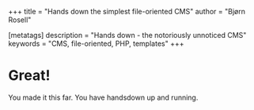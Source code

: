 +++
title = "Hands down the simplest file-oriented CMS"
author = "Bjørn Rosell"

[metatags]
description = "Hands down - the notoriously unnoticed CMS"
keywords = "CMS, file-oriented, PHP, templates"
+++


# Great!

You made it this far. You have handsdown up and running.




